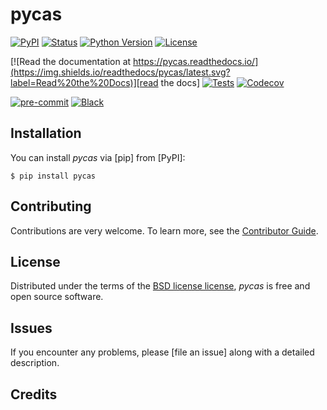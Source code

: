 # pycas

[![PyPI](https://img.shields.io/pypi/v/pycas.svg)][pypi status]
[![Status](https://img.shields.io/pypi/status/pycas.svg)][pypi status]
[![Python Version](https://img.shields.io/pypi/pyversions/pycas)][pypi status]
[![License](https://img.shields.io/pypi/l/pycas)][license]

[![Read the documentation at https://pycas.readthedocs.io/](https://img.shields.io/readthedocs/pycas/latest.svg?label=Read%20the%20Docs)][read the docs]
[![Tests](https://github.com/sami-m-g/pycas/actions/workflows/python-test.yml/badge.svg)][tests]
[![Codecov](https://codecov.io/gh/sami-m-g/pycas/branch/main/graph/badge.svg)][codecov]

[![pre-commit](https://img.shields.io/badge/pre--commit-enabled-brightgreen?logo=pre-commit&logoColor=white)][pre-commit]
[![Black](https://img.shields.io/badge/code%20style-black-000000.svg)][black]

[pypi status]: https://pypi.org/project/pycas/
[read the docs]: https://pycas.readthedocs.io/
[tests]: https://github.com/sami-m-g/lxmlh/actions?workflow=Tests
[codecov]: https://app.codecov.io/gh/sami-m-g/pycas
[pre-commit]: https://github.com/pre-commit/pre-commit
[black]: https://github.com/psf/black

## Installation

You can install _pycas_ via [pip] from [PyPI]:

```console
$ pip install pycas
```

## Contributing

Contributions are very welcome.
To learn more, see the [Contributor Guide].

## License

Distributed under the terms of the [BSD license license][license],
_pycas_ is free and open source software.

## Issues

If you encounter any problems,
please [file an issue] along with a detailed description.


## Credits


[license]: https://github.com/sami-m-g/pycas/blob/main/LICENSE
[contributor guide]: https://github.com/sami-m-g/pycas/blob/main/CONTRIBUTING.md
